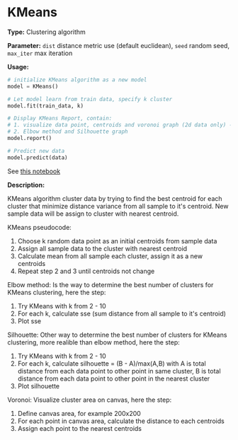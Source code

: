 # KMeans

**Type:** Clustering algorithm

**Parameter:** `dist` distance metric use (default euclidean), `seed` random seed, `max_iter` max iteration

**Usage:**
```python
# initialize KMeans algorithm as a new model
model = KMeans()

# Let model learn from train data, specify k cluster
model.fit(train_data, k)

# Display KMeans Report, contain:
# 1. visualize data point, centroids and voronoi graph (2d data only) --> from best k according to Silhouette
# 2. Elbow method and Silhouette graph
model.report()

# Predict new data
model.predict(data)
```
See [this notebook](../../notebook/KMeans_example.ipynb)

**Description:**

KMeans algorithm cluster data by trying to find the best centroid for each cluster that minimize distance variance from all sample to it's centroid. New sample data will be assign to cluster with nearest centroid.

KMeans pseudocode:
1. Choose k random data point as an initial centroids from sample data
2. Assign all sample data to the cluster with nearest centroid
3. Calculate mean from all sample each cluster, assign it as a new centroids
4. Repeat step 2 and 3 until centroids not change

Elbow method: 
Is the way to determine the best number of clusters for KMeans clustering, here the step:
1. Try KMeans with k from 2 - 10
2. For each k, calculate sse (sum distance from all sample to it's centroid)
3. Plot sse

Silhouette: 
Other way to determine the best number of clusters for KMeans clustering, more realible than elbow method, here the step:
1. Try KMeans with k from 2 - 10
2. For each k, calculate silhouette = (B - A)/max(A,B) with A is total distance from each data point to other point in same cluster, B is total distance from each data point to other point in the nearest cluster
3. Plot silhouette 

Voronoi:
Visualize cluster area on canvas, here the step:
1. Define canvas area, for example 200x200
2. For each point in canvas area, calculate the distance to each centroids
3. Assign each point to the nearest centroids